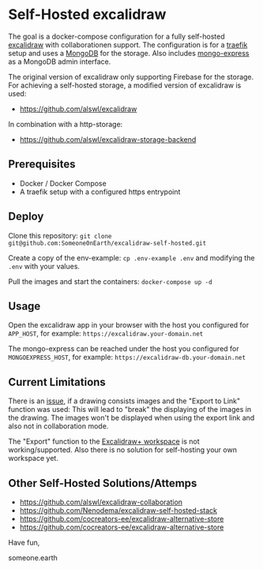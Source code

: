 # Self-Hosted excalidraw

The goal is a docker-compose configuration for a fully self-hosted [excalidraw](https://github.com/excalidraw/excalidraw) with collaborationen support. The configuration is for a [traefik](https://github.com/traefik/traefik) setup and uses a [MongoDB](https://github.com/mongodb/mongo) for the storage. Also includes [mongo-express](https://github.com/mongo-express/mongo-express) as a MongoDB admin interface.

The original version of excalidraw only supporting Firebase for the storage. For achieving a self-hosted storage, a modified version of excalidraw is used:

- <https://github.com/alswl/excalidraw>

In combination with a http-storage:

- <https://github.com/alswl/excalidraw-storage-backend>

## Prerequisites

- Docker / Docker Compose
- A traefik setup with a configured https entrypoint

## Deploy

Clone this repository: `git clone git@github.com:Someone0nEarth/excalidraw-self-hosted.git`

Create a copy of the env-example: `cp .env-example .env` and modifying the `.env` with your values.

Pull the images and start the containers: `docker-compose up -d`

## Usage

Open the excalidraw app in your browser with the host you configured for `APP_HOST`, for example: `https://excalidraw.your-domain.net`

The mongo-express can be reached under the host you configured for `MONGOEXPRESS_HOST`, for example: `https://excalidraw-db.your-domain.net`

## Current Limitations

There is an [issue](https://github.com/alswl/excalidraw-collaboration/issues/53), if a drawing consists images and the "Export to Link" function was used: This will lead to "break" the displaying of the images in the drawing. The images won't be displayed when using the export link and also not in collaboration mode.

The "Export" function to the [Excalidraw+ workspace](https://plus.excalidraw.com/) is not working/supported. Also there is no solution for self-hosting your own workspace yet.

## Other Self-Hosted Solutions/Attemps

- <https://github.com/alswl/excalidraw-collaboration>
- <https://github.com/Nenodema/excalidraw-self-hosted-stack>
- <https://github.com/cocreators-ee/excalidraw-alternative-store>
- <https://github.com/cocreators-ee/excalidraw-alternative-store>

Have fun,

someone.earth
